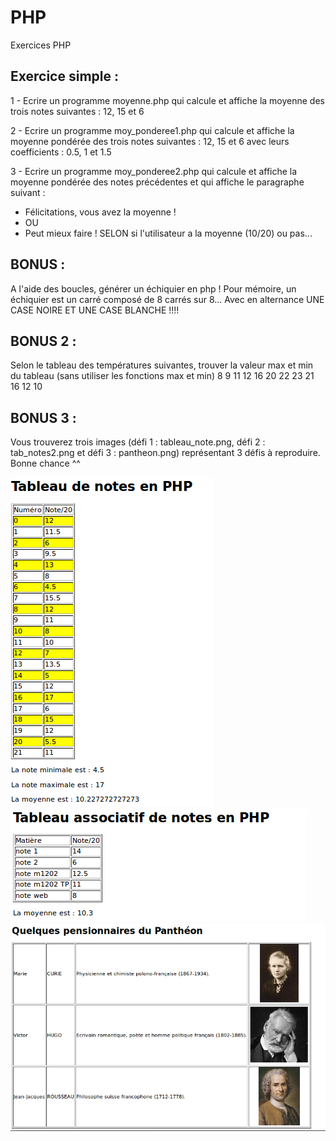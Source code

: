 # PHP
Exercices PHP

## Exercice simple :
1 - Ecrire un programme moyenne.php qui calcule et affiche la moyenne des trois notes suivantes : 12, 15 et 6

2 - Ecrire un programme moy_ponderee1.php qui calcule et affiche la moyenne pondérée des trois notes suivantes : 12, 15 et 6 avec leurs coefficients : 0.5, 1 et 1.5

3 - Ecrire un programme moy_ponderee2.php qui calcule et affiche la moyenne pondérée des notes précédentes et qui affiche le paragraphe suivant :
  - Félicitations, vous avez la moyenne !
  - OU
  - Peut mieux faire !
SELON si l'utilisateur a la moyenne (10/20) ou pas...

## BONUS :
A l'aide des boucles, générer un échiquier en php !
Pour mémoire, un échiquier est un carré composé de 8 carrés sur 8... Avec en alternance UNE CASE NOIRE ET UNE CASE BLANCHE !!!!

## BONUS 2 :
Selon le tableau des températures suivantes, trouver la valeur max et min du tableau (sans utiliser les fonctions max et min)
8 9 11 12 16 20 22 23 21 16 12 10

## BONUS 3 :
Vous trouverez trois images (défi 1 : tableau_note.png, défi 2 : tab_notes2.png et défi 3 : pantheon.png) représentant 3 défis à reproduire.
Bonne chance ^^

![Défi 1](tableau_note.png)
![Défi 2](tab_notes2.png)
![Défi 3](pantheon.png)
